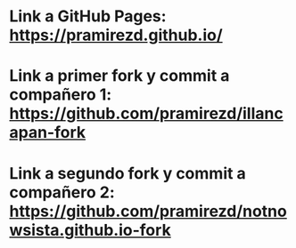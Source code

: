 # Link a GitHub Pages: https://pramirezd.github.io/
# Link a primer fork y commit a compañero 1: https://github.com/pramirezd/illancapan-fork
# Link a segundo fork y commit a compañero 2: https://github.com/pramirezd/notnowsista.github.io-fork
